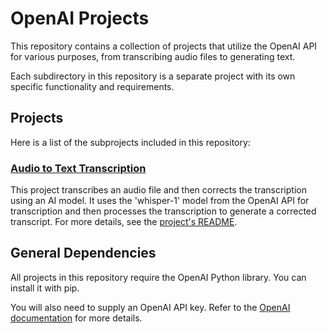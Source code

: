 # OpenAI Projects

This repository contains a collection of projects that utilize the OpenAI API for various purposes, from transcribing audio files to generating text.

Each subdirectory in this repository is a separate project with its own specific functionality and requirements.

## Projects

Here is a list of the subprojects included in this repository:

### [Audio to Text Transcription](./audio-to-srt)

This project transcribes an audio file and then corrects the transcription using an AI model. It uses the 'whisper-1' model from the OpenAI API for transcription and then processes the transcription to generate a corrected transcript. For more details, see the [project's README](./audio-to-srt/README.md).

## General Dependencies

All projects in this repository require the OpenAI Python library. You can install it with pip.

You will also need to supply an OpenAI API key.  Refer to the [OpenAI documentation](https://platform.openai.com/docs/api-reference/introduction) for more details.

